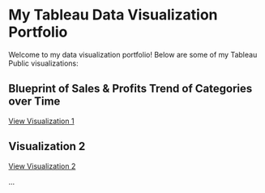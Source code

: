 # My Tableau Data Visualization Portfolio

Welcome to my data visualization portfolio! Below are some of my Tableau Public visualizations:

## Blueprint of Sales & Profits Trend of Categories over Time
[View Visualization 1](https://public.tableau.com/views/BlueprintofsalesandprofittrendsofCategoriesovertime_/StoryofsalesforTablesovertime?:language=en-US&:display_count=n&:origin=viz_share_link)


## Visualization 2
[View Visualization 2](https://public.tableau.com/views/CensusofEmploymentandWagesQCEWAnnualData/Dashboard1?:language=en-US&:display_count=n&:origin=viz_share_link)


...
